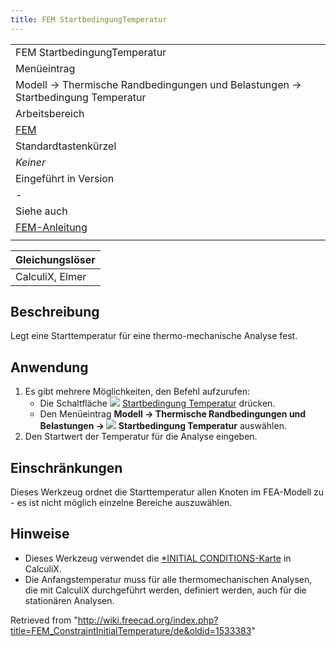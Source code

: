 ```yaml
---
title: FEM StartbedingungTemperatur
---
```

|  |
| --- |
| FEM StartbedingungTemperatur |
| Menüeintrag |
| Modell → Thermische Randbedingungen und Belastungen → Startbedingung Temperatur |
| Arbeitsbereich |
| [FEM](/FEM_Workbench/de "FEM Workbench/de") |
| Standardtastenkürzel |
| *Keiner* |
| Eingeführt in Version |
| - |
| Siehe auch |
| [FEM-Anleitung](/FEM_tutorial/de "FEM tutorial/de") |
|  |

| Gleichungslöser |
| --- |
| CalculiX, Elmer |

## Beschreibung

Legt eine Starttemperatur für eine thermo-mechanische Analyse fest.

## Anwendung

1. Es gibt mehrere Möglichkeiten, den Befehl aufzurufen:
   * Die Schaltfläche ![](/images/FEM_ConstraintInitialTemperature.svg) [Startbedingung Temperatur](/FEM_ConstraintInitialTemperature "FEM ConstraintInitialTemperature") drücken.
   * Den Menüeintrag **Modell → Thermische Randbedingungen und Belastungen → ![](/images/FEM_ConstraintInitialTemperature.svg) Startbedingung Temperatur** auswählen.
2. Den Startwert der Temperatur für die Analyse eingeben.

## Einschränkungen

Dieses Werkzeug ordnet die Starttemperatur allen Knoten im FEA-Modell zu - es ist nicht möglich einzelne Bereiche auszuwählen.

## Hinweise

* Dieses Werkzeug verwendet die [\*INITIAL CONDITIONS-Karte](http://web.mit.edu/calculix_v2.7/CalculiX/ccx_2.7/doc/ccx/node215.html) in CalculiX.
* Die Anfangstemperatur muss für alle thermomechanischen Analysen, die mit CalculiX durchgeführt werden, definiert werden, auch für die stationären Analysen.

Retrieved from "<http://wiki.freecad.org/index.php?title=FEM_ConstraintInitialTemperature/de&oldid=1533383>"
